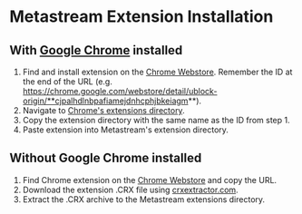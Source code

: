 # Metastream Extension Installation

## With [Google Chrome](https://www.google.com/chrome/) installed
1. Find and install extension on the [Chrome Webstore](https://chrome.google.com/webstore/category/extensions). Remember the ID at the end of the URL (e.g. https://chrome.google.com/webstore/detail/ublock-origin/**cjpalhdlnbpafiamejdnhcphjbkeiagm**).
1. Navigate to [Chrome's extensions directory](https://stackoverflow.com/a/21482465/1490006).
1. Copy the extension directory with the same name as the ID from step 1.
1. Paste extension into Metastream's extension directory.

## Without Google Chrome installed
1. Find Chrome extension on the [Chrome Webstore](https://chrome.google.com/webstore/category/extensions) and copy the URL.
1. Download the extension .CRX file using [crxextractor.com](http://crxextractor.com/).
1. Extract the .CRX archive to the Metastream extensions directory.
